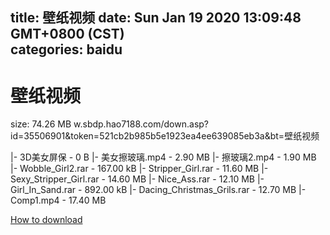 
title: 壁纸视频
date: Sun Jan 19 2020 13:09:48 GMT+0800 (CST)    
categories: baidu
---

# 壁纸视频
size: 74.26 MB
 w.sbdp.hao7188.com/down.asp?id=35506901&token=521cb2b985b5e1923ea4ee639085eb3a&bt=壁纸视频
 
|- 3D美女屏保 - 0 B
|- 美女擦玻璃.mp4 - 2.90 MB
|- 擦玻璃2.mp4 - 1.90 MB
|- Wobble_Girl2.rar - 167.00 kB
|- Stripper_Girl.rar - 11.60 MB
|- Sexy_Stripper_Girl.rar - 14.60 MB
|- Nice_Ass.rar - 12.10 MB
|- Girl_In_Sand.rar - 892.00 kB
|- Dacing_Christmas_Grils.rar - 12.70 MB
|- Comp1.mp4 - 17.40 MB

[How to download](https://bpcam.bemobtrk.com/go/2ceec3aa-1ca2-46d6-b9ff-aaa5c184517c?jno=71)